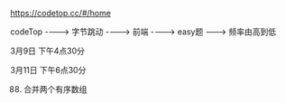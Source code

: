 https://codetop.cc/#/home

codeTop ----> 字节跳动 ----> 前端 ----> easy题 ---> 频率由高到低

3月9日 下午4点30分

3月11日 下午6点30分


88. 合并两个有序数组

